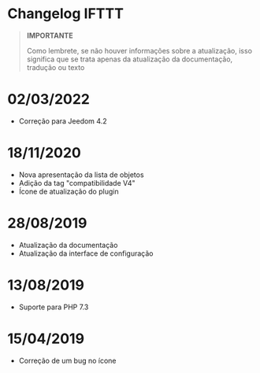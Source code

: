 # Changelog IFTTT

>**IMPORTANTE**
>
>Como lembrete, se não houver informações sobre a atualização, isso significa que se trata apenas da atualização da documentação, tradução ou texto

# 02/03/2022

- Correção para Jeedom 4.2

# 18/11/2020

- Nova apresentação da lista de objetos
- Adição da tag "compatibilidade V4"
- Ícone de atualização do plugin

# 28/08/2019

- Atualização da documentação
- Atualização da interface de configuração

# 13/08/2019

- Suporte para PHP 7.3

# 15/04/2019

- Correção de um bug no ícone
